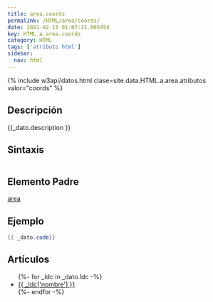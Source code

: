 ```yaml
---
title: area.coords
permalink: /HTML/area/coords/
date: 2021-02-15 01:07:21.065454
key: HTML.a.area.coords
category: HTML
tags: ['atributo html']
sidebar: 
  nav: html
---
```


{% include w3api/datos.html clase=site.data.HTML.a.area.atributos valor="coords" %}

## Descripción
{{_dato.description }}

## Sintaxis
~~~html
~~~

## Elemento Padre
[area](/HTML/area/)

## Ejemplo
~~~java
{{ _dato.code}}
~~~

## Artículos
<ul>
{%- for _ldc in _dato.ldc -%}
   <li>
       <a href="{{_ldc['url'] }}">{{ _ldc['nombre'] }}</a>
   </li>
{%- endfor -%}
</ul>
